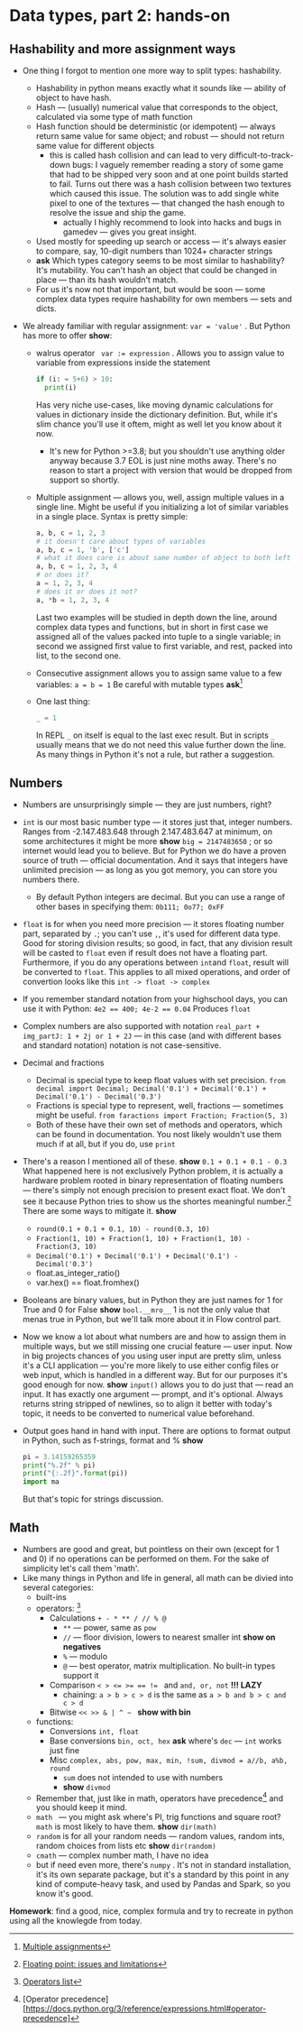 # Data types, part 2: hands-on

## Hashability and more assignment ways

* One thing I forgot to mention one more way to split types: hashability. 

  * Hashability in python means exactly what it sounds like — ability of object to have hash.
  * Hash — (usually) numerical value that corresponds to the object, calculated via some type of math function
  * Hash function should be deterministic (or idempotent) — always return same value for same object; and robust — should not return same value for different objects
    * this is called hash collision and can lead to very difficult-to-track-down bugs: I vaguely remember reading a story of some game that had to be shipped very soon and at one point builds started to fail. Turns out there was a hash collision between two textures which caused this issue. The solution was to add single white pixel to one of the textures — that changed the hash enough to resolve the issue and ship the game.
      * actually I highly recommend to look into hacks and bugs in gamedev — gives you great insight.
  * Used mostly for speeding up search or access — it's always easier to compare, say, 10-digit numbers than 1024+ character strings
  * **ask** Which types category seems to be most similar to hashability? It's mutability. You can't hash an object that could be changed in place — than its hash wouldn't match.
  * For us it's now not that important, but would be soon — some complex data types require hashability for own members — sets and dicts.

* We already familiar with regular assignment: `var = 'value'` . But Python has more to offer **show**:

  * walrus operator ` var := expression` . Allows you to assign value to variable from expressions inside the statement

    ```python
    if (i: = 5+6) > 10:
      print(i)
    ```

    Has very niche use-cases, like moving dynamic calculations for values in dictionary inside the dictionary definition. But, while it's slim chance you'll use it oftem, might as well let you know about it now.

    * It's new for Python >=3.8; but you shouldn't use anything older anyway because 3.7 EOL is just nine moths away. There's no reason to start a project with version that would be dropped from support so shortly.

  * Multiple assignment — allows you, well, assign multiple values in a single line. Might be useful if you initializing a lot of similar variables in a single place. Syntax is pretty simple:

    ```python
    a, b, c = 1, 2, 3
    # it doesn't care about types of variables
    a, b, c = 1, 'b', ['c']
    # what it does care is about same number of object to both left and right of the =
    a, b, c = 1, 2, 3, 4
    # or does it?
    a = 1, 2, 3, 4
    # does it or does it not?
    a, *b = 1, 2, 3, 4
    ```

    Last two examples will be studied in depth down the line, around complex data types and functions, but in short in first case we assigned all of the values packed into tuple to a single variable; in second we assigned first value to first variable, and rest, packed into list, to the second one.

  * Consecutive assignment allows you to assign same value to a few variables: `a = b = 1` Be careful with mutable types **ask**[^3]

  * One last thing:

    ```python
    _ = 1
    ```

    In REPL `_` on itself is equal to the last exec result. But in scripts `_` usually means that we do not need this value further down the line. As many things in Python it's not a rule, but rather a suggestion.

## Numbers

* Numbers are unsurprisingly simple — they are just numbers, right?

* `int` is our most basic number type — it stores just that, integer numbers. Ranges from -2.147.483.648 through 2.147.483.647 at minimum, on some architectures it might be more **show** `big = 2147483650` ; or so internet would lead you to believe. But for Python we do have a proven source of truth — official documentation. And it says that integers have unlimited precision — as long as you got memory, you can store you numbers there.

  * By default Python integers are decimal. But you can use a range of other bases in specifying them: `0b111; 0o77; 0xFF` 

*  `float` is for when you need more precision — it stores floating number part, separated by `.`; you can't use `,`, it's used for different data type. Good for storing division results; so good, in fact, that any division result will be casted to `float` even if result does not have a floating part. Furthermore, if you do any operations between `int`and `float`, result will be converted to `float`. This applies to all mixed operations, and order of convertion looks like this `int -> float -> complex`

* If you remember standard notation from your highschool days, you can use it with Python: `4e2 == 400; 4e-2 == 0.04` Produces `float`

* Complex numbers are also supported with notation `real_part + img_partJ: 1 + 2j or 1 + 2J` — in this case (and with different bases and standard notation) notation is not case-sensitive. 

* Decimal and fractions 

  * Decimal is special type to keep float values with set precision.
    `from decimal import Decimal; Decimal('0.1') + Decimal('0.1') + Decimal('0.1') - Decimal('0.3')`
  * Fractions is special type to represent, well, fractions — sometimes might be useful.
    `from faractions import Fraction; Fraction(5, 3)`
  * Both of these have their own set of methods and operators, which can be found in documentation. You nost likely wouldn't use them much if at all, but if you do, use `print`

* There's a reason I mentioned all of these. **show**  `0.1 + 0.1 + 0.1 - 0.3`
  What happened here is not exclusively Python problem, it is actually a hardware problem rooted in binary representation of floating numbers — there's simply not enough precision to present exact float. We don't see it because Python tries to show us the shortes meaningful number.[^4] There are some ways to mitigate it. **show**

  * `round(0.1 + 0.1 + 0.1, 10) - round(0.3, 10)`
  * `Fraction(1, 10) + Fraction(1, 10) + Fraction(1, 10) - Fraction(3, 10)`
  * `Decimal('0.1') + Decimal('0.1') + Decimal('0.1') - Decimal('0.3')`
  * float.as_integer_ratio()
  * var.hex() == float.fromhex()

* Booleans are binary values, but in Python they are just names for 1 for True and 0 for False **show** `bool.__mro__` 1 is not the only value that menas true in Python, but we'll talk more about it in Flow control part.

* Now we know a lot about what numbers are and how to assign them in multiple ways, but we still missing one crucial feature — user input. Now in big projects chances of you using user input are pretty slim, unless it's a CLI application — you're more likely to use either config files or web input, which is handled in a different way. But for our purposes it's good enough for now. **show** `input()` allows you to do just that — read an input. It has exactly one argument — prompt, and it's optional. Always returns string stripped of newlines, so to align it better with today's topic, it needs to be converted to numerical value beforehand.

* Output goes hand in hand with input. There are options to format output in Python, such as f-strings, format and % **show**

  ```python
  pi = 3.14159265359
  print("%.2f" % pi)
  print("{:.2f}".format(pi))
  import ma
  ```

  But that's topic for strings discussion.

## Math

* Numbers are good and great, but pointless on their own (except for 1 and 0) if no operations can be performed on them. For the sake of simplicity let's call them 'math'.
* Like many things in Python and life in general, all math can be divied into several categories:
  * built-ins
  * operators: [^1]
    * Calculations `+ - * ** / // % @` 
      * `**` — power, same as `pow` 
      * `//` — floor division, lowers to nearest smaller int **show on negatives**
      * `%` — modulo
      * `@` — best operator, matrix multiplication. No built-in types support it
    * Comparison `< > <= >= == != ` and `and, or, not` **!!! LAZY**
      * chaining: `a > b > c > d` is the same as `a > b and b > c and c > d`
    * Bitwise `<< >> & | ^ ~ ` **show with bin**
  * functions:
    * Conversions `int, float`
    * Base conversions `bin, oct, hex` **ask** where's `dec` — `int` works just fine
    * Misc `complex, abs, pow, max, min, !sum, divmod = a//b, a%b, round`
      * `sum` does not intended to use with numbers
      * **show** `divmod`
  * Remember that, just like in math, operators have precedence[^2] and you should keep it mind.
  * `math ` — you might ask where's PI, trig functions and square root? `math` is most likely to have them. **show** `dir(math)`
  * `random` is for all your random needs — random values, random ints, random choices from lists etc **show** `dir(random)`
  * `cmath` — complex number math, I have no idea
  * but if need even more, there's `numpy` . It's not in standard installation, it's its own separate package, but it's a standard by this point in any kind of compute-heavy task, and used by Pandas and Spark, so you know it's good.


**Homework**: find a good, nice, complex formula and try to recreate in python using all the knowlegde from today.



[^1]: [Operators list](https://docs.python.org/3/reference/expressions.html#operator-precedence)
[^2]: [Operator precedence][https://docs.python.org/3/reference/expressions.html#operator-precedence]
[^3]: [Multiple assignments](https://note.nkmk.me/en/python-multi-variables-values/)
[^4]: [Floating point: issues and limitations](https://docs.python.org/3/tutorial/floatingpoint.html)

